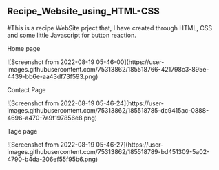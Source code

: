 <h2> Recipe_Website_using_HTML-CSS</h2>
#This is a recipe WebSite prject that, I have created through HTML, CSS and some little Javascript for button reaction.

<p>Home page</p>
![Screenshot from 2022-08-19 05-46-00](https://user-images.githubusercontent.com/75313862/185518766-421798c3-895e-4439-bb6e-aa43df73f593.png)
<p>Contact Page</p>
![Screenshot from 2022-08-19 05-46-24](https://user-images.githubusercontent.com/75313862/185518785-dc9415ac-0888-4696-a470-7a9f197856e8.png)
<p>Tage page</p>
![Screenshot from 2022-08-19 05-46-27](https://user-images.githubusercontent.com/75313862/185518789-bd451309-5a02-4790-b4da-206ef55f95b6.png)
